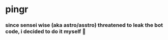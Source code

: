 # pingr
### since sensei wise (aka astro/asstro) threatened to leak the bot code, i decided to do it myself 🙂
